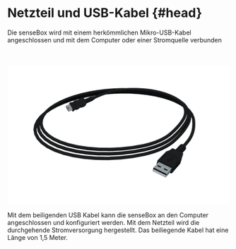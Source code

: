 # Netzteil und USB-Kabel {#head}
<div class="description">Die senseBox wird mit einem herkömmlichen Mikro-USB-Kabel angeschlossen und mit dem Computer oder einer Stromquelle verbunden</div>

<div class="line">
    <br>
    <br>
</div>

![USB-Kabel](/../../../../pictures/USB_cable.png)

Mit dem beiligenden USB Kabel kann die senseBox an den Computer angeschlossen und konfiguriert werden. Mit dem Netzteil wird die durchgehende Stromversorgung hergestellt. Das beiliegende Kabel hat eine Länge von 1,5 Meter. 
